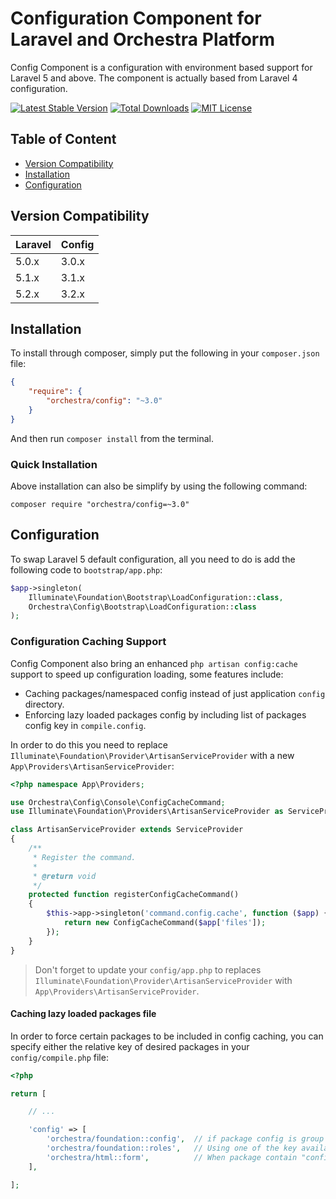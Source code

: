 Configuration Component for Laravel and Orchestra Platform
==============

Config Component is a configuration with environment based support for Laravel 5 and above. The component is actually based from Laravel 4 configuration.

[![Latest Stable Version](https://img.shields.io/packagist/v/orchestra/config.svg?style=flat-square)](https://packagist.org/packages/orchestra/config)
[![Total Downloads](https://img.shields.io/packagist/dt/orchestra/config.svg?style=flat-square)](https://packagist.org/packages/orchestra/config)
[![MIT License](https://img.shields.io/packagist/l/orchestra/config.svg?style=flat-square)](https://packagist.org/packages/orchestra/config)

## Table of Content

* [Version Compatibility](#version-compatibility)
* [Installation](#installation)
* [Configuration](#configuration)

## Version Compatibility

Laravel    | Config
:----------|:----------
 5.0.x     | 3.0.x
 5.1.x     | 3.1.x
 5.2.x     | 3.2.x

## Installation

To install through composer, simply put the following in your `composer.json` file:

```json
{
    "require": {
        "orchestra/config": "~3.0"
    }
}
```

And then run `composer install` from the terminal.

### Quick Installation

Above installation can also be simplify by using the following command:

    composer require "orchestra/config=~3.0"

## Configuration

To swap Laravel 5 default configuration, all you need to do is add the following code to `bootstrap/app.php`:

```php
$app->singleton(
    Illuminate\Foundation\Bootstrap\LoadConfiguration::class,
    Orchestra\Config\Bootstrap\LoadConfiguration::class
);
```

### Configuration Caching Support

Config Component also bring an enhanced `php artisan config:cache` support to speed up configuration loading, some features include:

* Caching packages/namespaced config instead of just application `config` directory.
* Enforcing lazy loaded packages config by including list of packages config key in `compile.config`.

In order to do this you need to replace `Illuminate\Foundation\Provider\ArtisanServiceProvider` with a new `App\Providers\ArtisanServiceProvider`:

```php
<?php namespace App\Providers;

use Orchestra\Config\Console\ConfigCacheCommand;
use Illuminate\Foundation\Providers\ArtisanServiceProvider as ServiceProvider;

class ArtisanServiceProvider extends ServiceProvider
{
    /**
     * Register the command.
     *
     * @return void
     */
    protected function registerConfigCacheCommand()
    {
        $this->app->singleton('command.config.cache', function ($app) {
            return new ConfigCacheCommand($app['files']);
        });
    }
}
```

> Don't forget to update your `config/app.php` to replaces `Illuminate\Foundation\Provider\ArtisanServiceProvider` with `App\Providers\ArtisanServiceProvider`.

#### Caching lazy loaded packages file

In order to force certain packages to be included in config caching, you can specify either the relative key of desired packages in your `config/compile.php` file:

```php
<?php

return [

    // ...

    'config' => [
        'orchestra/foundation::config',  // if package config is group under "config/config.php"
        'orchestra/foundation::roles',   // Using one of the key available in "config/config.php"
        'orchestra/html::form',          // When package contain "config/form.php"
    ],

];

